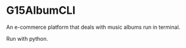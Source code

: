 # G15AlbumCLI
An e-commerce platform that deals with music albums run in terminal.

Run with python.
